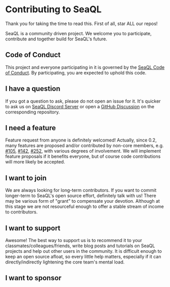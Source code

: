 # Contributing to SeaQL

Thank you for taking the time to read this. First of all, star ALL our repos!

SeaQL is a community driven project. We welcome you to participate, contribute and together build for SeaQL's future.

## Code of Conduct

This project and everyone participating in it is governed by the [SeaQL Code of Conduct](https://github.com/SeaQL/.github/blob/master/CODE_OF_CONDUCT.md). By participating, you are expected to uphold this code.

## I have a question

If you got a question to ask, please do not open an issue for it. It's quicker to ask us on [SeaQL Discord Server](https://discord.com/invite/uCPdDXzbdv) or open a [GitHub Discussion](https://docs.github.com/en/discussions/quickstart#creating-a-new-discussion) on the corresponding repository.

## I need a feature

Feature request from anyone is definitely welcomed! Actually, since 0.2, many features are proposed and/or contributed by non-core members, e.g. [#105](https://github.com/SeaQL/sea-orm/issues/105), [#142](https://github.com/SeaQL/sea-orm/issues/142), [#252](https://github.com/SeaQL/sea-orm/issues/252), with various degrees of involvement. We will implement feature proposals if it benefits everyone, but of course code contributions will more likely be accepted.

## I want to join

We are always looking for long-term contributors. If you want to commit longer-term to SeaQL's open source effort, definitely talk with us! There may be various form of "grant" to compensate your devotion. Although at this stage we are not resourceful enough to offer a stable stream of income to contributors.

## I want to support

Awesome! The best way to support us is to recommend it to your classmates/colleagues/friends, write blog posts and tutorials on SeaQL projects and help out other users in the community. It is difficult enough to keep an open source afloat, so every little help matters, especially if it can directly/indirectly lightening the core team's mental load.

## I want to sponsor
